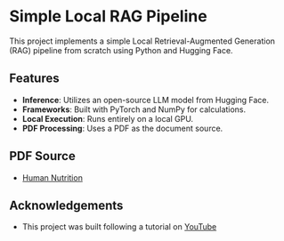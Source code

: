 # Simple Local RAG Pipeline

This project implements a simple Local Retrieval-Augmented Generation (RAG) pipeline from scratch using Python and Hugging Face.

## Features

- **Inference**: Utilizes an open-source LLM model from Hugging Face.
- **Frameworks**: Built with PyTorch and NumPy for calculations.
- **Local Execution**: Runs entirely on a local GPU.
- **PDF Processing**: Uses a PDF as the document source.

## PDF Source

- [Human Nutrition](https://pressbooks.oer.hawaii.edu/humannutrition2/)

## Acknowledgements

- This project was built following a tutorial on [YouTube](https://www.youtube.com/watch?v=qN_2fnOPY-M)
